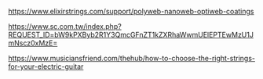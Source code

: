 https://www.elixirstrings.com/support/polyweb-nanoweb-optiweb-coatings


https://www.sc.com.tw/index.php?REQUEST_ID=bW9kPXByb2R1Y3QmcGFnZT1kZXRhaWwmUElEPTEwMzU1JmNscz0xMzE=

https://www.musiciansfriend.com/thehub/how-to-choose-the-right-strings-for-your-electric-guitar
